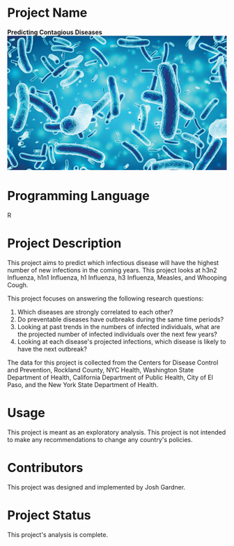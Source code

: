 # Project Name

**Predicting Contagious Diseases**
![diseases](/images/diseases.jpg)

# Programming Language

R

# Project Description

This project aims to predict which infectious disease will have the highest number of new infections in the coming years. This project looks at h3n2 Influenza, h1n1 Influenza, h1 Influenza, h3 Influenza, Measles, and Whooping Cough.

This project focuses on answering the following research questions:

1. Which diseases are strongly correlated to each other?
2. Do preventable diseases have outbreaks during the same time periods?
3. Looking at past trends in the numbers of infected individuals, what are the projected number of infected individuals over the next few years?
4. Looking at each disease's projected infections, which disease is likely to have the next outbreak?

The data for this project is collected from the Centers for Disease Control and Prevention, Rockland County, NYC Health, Washington State Department of Health, California Department of Public Health, City of El Paso, and the New York State Department of Health.

# Usage

This project is meant as an exploratory analysis. This project is not intended to make any recommendations to change any country's policies.

# Contributors

This project was designed and implemented by Josh Gardner.

# Project Status

This project's analysis is complete.
